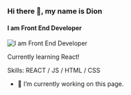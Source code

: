### Hi there 👋, my name is Dion
#### I am Front End Developer
![I am Front End Developer](https://swas.io/static/hello-world-banner-d0a141d7bfcd1933c1d175b273805281-535e3.webp)

Currently learning React!

Skills: REACT / JS / HTML / CSS

- 🔭 I’m currently working on this page. 




